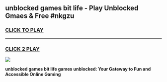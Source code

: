 
## unblocked games bit life - Play Unblocked Gmaes & Free #nkgzu
<h3>
<a href="https://news.freeplayer.one?title=unblocked_games_bit_life&ref=24F">CLICK TO PLAY</a></h3>
<hr>

<h3>
<a href="https://news.freeplayer.one?title=unblocked_games_bit_life&ref=24F">CLICK 2 PLAY</a>
  
</h3>

<a href="https://news.freeplayer.one?title=unblocked_games_bit_life&ref=24F/"><img src="https://clearcache.store/games.png"></a>


**unblocked games bit life games unblocked: Your Gateway to Fun and Accessible Online Gaming**
